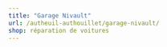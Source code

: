 ```yaml
---
title: "Garage Nivault"
url: /autheuil-authouillet/garage-nivault/
shop: réparation de voitures
---
```

